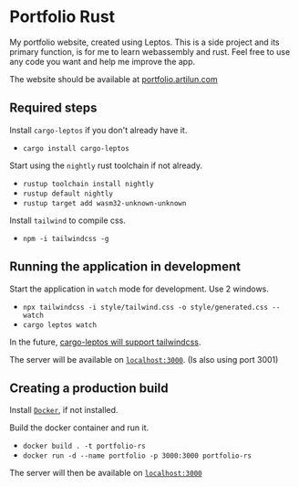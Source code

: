 # Portfolio Rust

My portfolio website, created using Leptos.
This is a side project and its primary function,
is for me to learn webassembly and rust. Feel free
to use any code you want and help me improve the
app.

The website should be available at [portfolio.artilun.com](https://portfolio.artilun.com/)

## Required steps

Install `cargo-leptos` if you don't already have it.

- `cargo install cargo-leptos`

Start using the `nightly` rust toolchain if not already.

- `rustup toolchain install nightly`
- `rustup default nightly`
- `rustup target add wasm32-unknown-unknown`

Install `tailwind` to compile css.

- `npm -i tailwindcss -g`

## Running the application in development

Start the application in `watch` mode for development. Use 2 windows.

- `npx tailwindcss -i style/tailwind.css -o style/generated.css --watch`
- `cargo leptos watch`

In the future, [cargo-leptos will support tailwindcss](https://github.com/leptos-rs/cargo-leptos/issues/18).

The server will be available on [`localhost:3000`](http://localhost:3000). (Is also using port 3001)

## Creating a production build

Install [`Docker`](https://docs.docker.com/get-docker/), if not installed.

Build the docker container and run it.

- `docker build . -t portfolio-rs`
- `docker run -d --name portfolio -p 3000:3000 portfolio-rs`

The server will then be available on [`localhost:3000`](http://localhost:3000)
